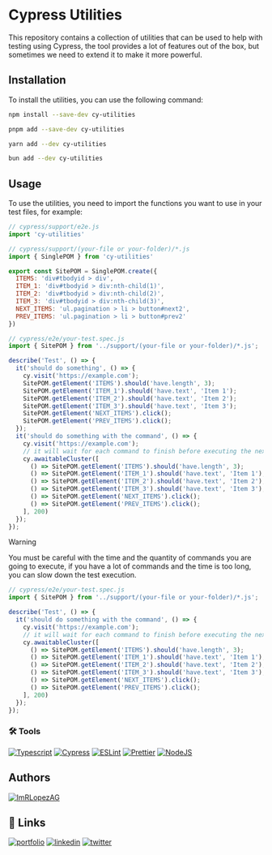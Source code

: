 # Cypress Utilities

This repository contains a collection of utilities that can be used to help with testing using Cypress, the tool provides
a lot of features out of the box, but sometimes we need to extend it to make it more powerful.

## Installation

To install the utilities, you can use the following command:

```bash
npm install --save-dev cy-utilities
```

```bash
pnpm add --save-dev cy-utilities
```

```bash
yarn add --dev cy-utilities
```

```bash
bun add --dev cy-utilities
```

## Usage

To use the utilities, you need to import the functions you want to use in your test files, for example:

```javascript
// cypress/support/e2e.js
import 'cy-utilities'
```

```javascript
// cypress/support/(your-file or your-folder)/*.js
import { SinglePOM } from 'cy-utilities'

export const SitePOM = SinglePOM.create({
  ITEMS: 'div#tbodyid > div',
  ITEM_1: 'div#tbodyid > div:nth-child(1)',
  ITEM_2: 'div#tbodyid > div:nth-child(2)',
  ITEM_3: 'div#tbodyid > div:nth-child(3)',
  NEXT_ITEMS: 'ul.pagination > li > button#next2',
  PREV_ITEMS: 'ul.pagination > li > button#prev2'
})
```

```javascript
// cypress/e2e/your-test.spec.js
import { SitePOM } from '../support/(your-file or your-folder)/*.js';

describe('Test', () => {
  it('should do something', () => {
    cy.visit('https://example.com');
    SitePOM.getElement('ITEMS').should('have.length', 3);
    SitePOM.getElement('ITEM_1').should('have.text', 'Item 1');
    SitePOM.getElement('ITEM_2').should('have.text', 'Item 2');
    SitePOM.getElement('ITEM_3').should('have.text', 'Item 3');
    SitePOM.getElement('NEXT_ITEMS').click();
    SitePOM.getElement('PREV_ITEMS').click();
  });
  it('should do something with the command', () => {
    cy.visit('https://example.com');
    // it will wait for each command to finish before executing the next one the quantity of milliseconds is the second parameter
    cy.awaitableCluster([
      () => SitePOM.getElement('ITEMS').should('have.length', 3);
      () => SitePOM.getElement('ITEM_1').should('have.text', 'Item 1');
      () => SitePOM.getElement('ITEM_2').should('have.text', 'Item 2');
      () => SitePOM.getElement('ITEM_3').should('have.text', 'Item 3');
      () => SitePOM.getElement('NEXT_ITEMS').click();
      () => SitePOM.getElement('PREV_ITEMS').click();
    ], 200)
  });
});

```

> [!Warning]
> You must be careful with the time and the quantity of commands you are going to execute, if you have a lot of commands and the time is too long, you can slow down the test execution.

```javascript
// cypress/e2e/your-test.spec.js
import { SitePOM } from '../support/(your-file or your-folder)/*.js';

describe('Test', () => {
  it('should do something with the command', () => {
    cy.visit('https://example.com');
    // it will wait for each command to finish before executing the next one the quantity of milliseconds is the second parameter
    cy.awaitableCluster([
      () => SitePOM.getElement('ITEMS').should('have.length', 3);
      () => SitePOM.getElement('ITEM_1').should('have.text', 'Item 1');
      () => SitePOM.getElement('ITEM_2').should('have.text', 'Item 2');
      () => SitePOM.getElement('ITEM_3').should('have.text', 'Item 3');
      () => SitePOM.getElement('NEXT_ITEMS').click();
      () => SitePOM.getElement('PREV_ITEMS').click();
    ], 200)
  });
});
```

### 🛠️ Tools

[![Typescript](https://img.shields.io/badge/Typescript-3178C6?logo=typescript&logoColor=white)](https://www.typescriptlang.org/)
[![Cypress](https://img.shields.io/badge/Cypress-17202C?logo=cypress&logoColor=white)](https://www.cypress.io/)
[![ESLint](https://img.shields.io/badge/ESLint-4B32C3?logo=eslint&logoColor=white)](https://eslint.org/)
[![Prettier](https://img.shields.io/badge/Prettier-F7B93E?logo=prettier&logoColor=white)](https://prettier.io/)
[![NodeJS](https://img.shields.io/badge/NodeJS-339933?logo=node.js&logoColor=white)](https://nodejs.org/es/)

## Authors

[![ImRLopezAG](https://img.shields.io/badge/ImRLopezAG-000000?style=for-the-badge&logo=github&logoColor=white)](https://github.com/ImRLopezAG)

## 🔗 Links

[![portfolio](https://img.shields.io/badge/my_portfolio-000?style=for-the-badge&logo=ko-fi&logoColor=white)](https://imrlopez.vercel.app)
[![linkedin](https://img.shields.io/badge/linkedin-0A66C2?style=for-the-badge&logo=linkedin&logoColor=white)](https://www.linkedin.com/in/angel-gabriel-lopez/)
[![twitter](https://img.shields.io/badge/twitter-1DA1F2?style=for-the-badge&logo=twitter&logoColor=white)](https://twitter.com/imr_lopez)
